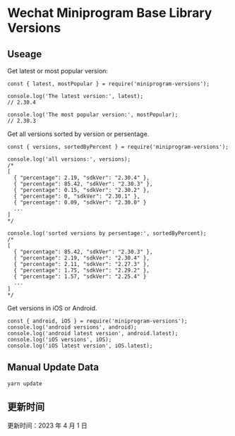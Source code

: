 
# Wechat Miniprogram Base Library Versions

## Useage

Get latest or most popular version:

```;
const { latest, mostPopular } = require('miniprogram-versions');

console.log('The latest version:', latest);
// 2.30.4

console.log('The most popular version:', mostPopular);
// 2.30.3

```

Get all versions sorted by version or persentage.

```
const { versions, sortedByPercent } = require('miniprogram-versions');

console.log('all versions:', versions);
/*
[
  { "percentage": 2.19, "sdkVer": "2.30.4" },
  { "percentage": 85.42, "sdkVer": "2.30.3" },
  { "percentage": 0.15, "sdkVer": "2.30.2" },
  { "percentage": 0, "sdkVer": "2.30.1" },
  { "percentage": 0.09, "sdkVer": "2.30.0" }
  ...
]
*/

console.log('sorted versions by persentage:', sortedByPercent);
/*
[
  { "percentage": 85.42, "sdkVer": "2.30.3" },
  { "percentage": 2.19, "sdkVer": "2.30.4" },
  { "percentage": 2.11, "sdkVer": "2.27.3" },
  { "percentage": 1.75, "sdkVer": "2.29.2" },
  { "percentage": 1.57, "sdkVer": "2.25.4" }
  ...
]
*/
```

Get versions in iOS or Android.

```
const { android, iOS } = require('miniprogram-versions');
console.log('android versions', android);
console.log('android latest version', android.latest);
console.log('iOS versions', iOS);
console.log('iOS latest version', iOS.latest);
```

## Manual Update Data

```
yarn update
```

## 更新时间

更新时间：2023 年 4 月 1 日
